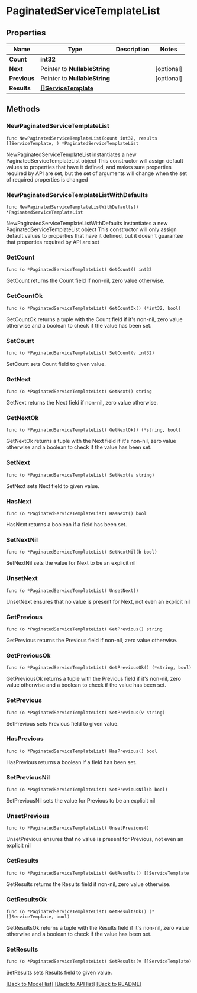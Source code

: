 # PaginatedServiceTemplateList

## Properties

Name | Type | Description | Notes
------------ | ------------- | ------------- | -------------
**Count** | **int32** |  | 
**Next** | Pointer to **NullableString** |  | [optional] 
**Previous** | Pointer to **NullableString** |  | [optional] 
**Results** | [**[]ServiceTemplate**](ServiceTemplate.md) |  | 

## Methods

### NewPaginatedServiceTemplateList

`func NewPaginatedServiceTemplateList(count int32, results []ServiceTemplate, ) *PaginatedServiceTemplateList`

NewPaginatedServiceTemplateList instantiates a new PaginatedServiceTemplateList object
This constructor will assign default values to properties that have it defined,
and makes sure properties required by API are set, but the set of arguments
will change when the set of required properties is changed

### NewPaginatedServiceTemplateListWithDefaults

`func NewPaginatedServiceTemplateListWithDefaults() *PaginatedServiceTemplateList`

NewPaginatedServiceTemplateListWithDefaults instantiates a new PaginatedServiceTemplateList object
This constructor will only assign default values to properties that have it defined,
but it doesn't guarantee that properties required by API are set

### GetCount

`func (o *PaginatedServiceTemplateList) GetCount() int32`

GetCount returns the Count field if non-nil, zero value otherwise.

### GetCountOk

`func (o *PaginatedServiceTemplateList) GetCountOk() (*int32, bool)`

GetCountOk returns a tuple with the Count field if it's non-nil, zero value otherwise
and a boolean to check if the value has been set.

### SetCount

`func (o *PaginatedServiceTemplateList) SetCount(v int32)`

SetCount sets Count field to given value.


### GetNext

`func (o *PaginatedServiceTemplateList) GetNext() string`

GetNext returns the Next field if non-nil, zero value otherwise.

### GetNextOk

`func (o *PaginatedServiceTemplateList) GetNextOk() (*string, bool)`

GetNextOk returns a tuple with the Next field if it's non-nil, zero value otherwise
and a boolean to check if the value has been set.

### SetNext

`func (o *PaginatedServiceTemplateList) SetNext(v string)`

SetNext sets Next field to given value.

### HasNext

`func (o *PaginatedServiceTemplateList) HasNext() bool`

HasNext returns a boolean if a field has been set.

### SetNextNil

`func (o *PaginatedServiceTemplateList) SetNextNil(b bool)`

 SetNextNil sets the value for Next to be an explicit nil

### UnsetNext
`func (o *PaginatedServiceTemplateList) UnsetNext()`

UnsetNext ensures that no value is present for Next, not even an explicit nil
### GetPrevious

`func (o *PaginatedServiceTemplateList) GetPrevious() string`

GetPrevious returns the Previous field if non-nil, zero value otherwise.

### GetPreviousOk

`func (o *PaginatedServiceTemplateList) GetPreviousOk() (*string, bool)`

GetPreviousOk returns a tuple with the Previous field if it's non-nil, zero value otherwise
and a boolean to check if the value has been set.

### SetPrevious

`func (o *PaginatedServiceTemplateList) SetPrevious(v string)`

SetPrevious sets Previous field to given value.

### HasPrevious

`func (o *PaginatedServiceTemplateList) HasPrevious() bool`

HasPrevious returns a boolean if a field has been set.

### SetPreviousNil

`func (o *PaginatedServiceTemplateList) SetPreviousNil(b bool)`

 SetPreviousNil sets the value for Previous to be an explicit nil

### UnsetPrevious
`func (o *PaginatedServiceTemplateList) UnsetPrevious()`

UnsetPrevious ensures that no value is present for Previous, not even an explicit nil
### GetResults

`func (o *PaginatedServiceTemplateList) GetResults() []ServiceTemplate`

GetResults returns the Results field if non-nil, zero value otherwise.

### GetResultsOk

`func (o *PaginatedServiceTemplateList) GetResultsOk() (*[]ServiceTemplate, bool)`

GetResultsOk returns a tuple with the Results field if it's non-nil, zero value otherwise
and a boolean to check if the value has been set.

### SetResults

`func (o *PaginatedServiceTemplateList) SetResults(v []ServiceTemplate)`

SetResults sets Results field to given value.



[[Back to Model list]](../README.md#documentation-for-models) [[Back to API list]](../README.md#documentation-for-api-endpoints) [[Back to README]](../README.md)


